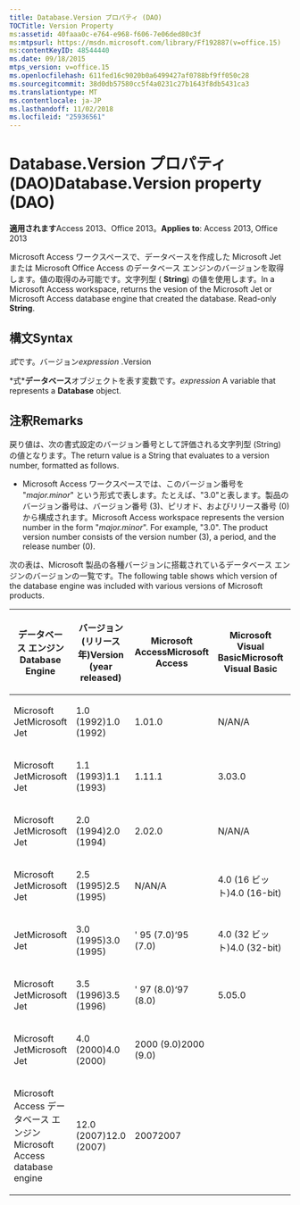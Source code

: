 ```yaml
---
title: Database.Version プロパティ (DAO)
TOCTitle: Version Property
ms:assetid: 40faaa0c-e764-e968-f606-7e06ded80c3f
ms:mtpsurl: https://msdn.microsoft.com/library/Ff192887(v=office.15)
ms:contentKeyID: 48544440
ms.date: 09/18/2015
mtps_version: v=office.15
ms.openlocfilehash: 611fed16c9020b0a6499427af0788bf9ff050c28
ms.sourcegitcommit: 38d0db57580cc5f4a0231c27b1643f8db5431ca3
ms.translationtype: MT
ms.contentlocale: ja-JP
ms.lasthandoff: 11/02/2018
ms.locfileid: "25936561"
---
```

# <a name="databaseversion-property-dao"></a><span data-ttu-id="bc3cd-102">Database.Version プロパティ (DAO)</span><span class="sxs-lookup"><span data-stu-id="bc3cd-102">Database.Version property (DAO)</span></span>

<span data-ttu-id="bc3cd-103">**適用されます**Access 2013、Office 2013。</span><span class="sxs-lookup"><span data-stu-id="bc3cd-103">**Applies to**: Access 2013, Office 2013</span></span>

<span data-ttu-id="bc3cd-p101">Microsoft Access ワークスペースで、データベースを作成した Microsoft Jet または Microsoft Office Access のデータベース エンジンのバージョンを取得します。値の取得のみ可能です。文字列型 ( **String**) の値を使用します。</span><span class="sxs-lookup"><span data-stu-id="bc3cd-p101">In a Microsoft Access workspace, returns the vesion of the Microsoft Jet or Microsoft Access database engine that created the database. Read-only **String**.</span></span>

## <a name="syntax"></a><span data-ttu-id="bc3cd-106">構文</span><span class="sxs-lookup"><span data-stu-id="bc3cd-106">Syntax</span></span>

<span data-ttu-id="bc3cd-107">*式*です。バージョン</span><span class="sxs-lookup"><span data-stu-id="bc3cd-107">*expression* .Version</span></span>

<span data-ttu-id="bc3cd-108">\*式\***データベース**オブジェクトを表す変数です。</span><span class="sxs-lookup"><span data-stu-id="bc3cd-108">*expression* A variable that represents a **Database** object.</span></span>

## <a name="remarks"></a><span data-ttu-id="bc3cd-109">注釈</span><span class="sxs-lookup"><span data-stu-id="bc3cd-109">Remarks</span></span>

<span data-ttu-id="bc3cd-110">戻り値は、次の書式設定のバージョン番号として評価される文字列型 (String) の値となります。</span><span class="sxs-lookup"><span data-stu-id="bc3cd-110">The return value is a String that evaluates to a version number, formatted as follows.</span></span>

- <span data-ttu-id="bc3cd-p102">Microsoft Access ワークスペースでは、このバージョン番号を "*major.minor*" という形式で表します。たとえば、"3.0"と表します。製品のバージョン番号は、バージョン番号 (3)、ピリオド、およびリリース番号 (0) から構成されます。</span><span class="sxs-lookup"><span data-stu-id="bc3cd-p102">Microsoft Access workspace represents the version number in the form "*major.minor*". For example, "3.0". The product version number consists of the version number (3), a period, and the release number (0).</span></span>

<span data-ttu-id="bc3cd-114">次の表は、Microsoft 製品の各種バージョンに搭載されているデータベース エンジンのバージョンの一覧です。</span><span class="sxs-lookup"><span data-stu-id="bc3cd-114">The following table shows which version of the database engine was included with various versions of Microsoft products.</span></span>

<table style="width:100%;">
<colgroup>
<col style="width: 16%" />
<col style="width: 16%" />
<col style="width: 16%" />
<col style="width: 16%" />
<col style="width: 16%" />
<col style="width: 16%" />
</colgroup>
<thead>
<tr class="header">
<th><p><span data-ttu-id="bc3cd-115">データベース エンジン</span><span class="sxs-lookup"><span data-stu-id="bc3cd-115">Database Engine</span></span></p></th>
<th><p><span data-ttu-id="bc3cd-116">バージョン (リリース年)</span><span class="sxs-lookup"><span data-stu-id="bc3cd-116">Version (year released)</span></span></p></th>
<th><p><span data-ttu-id="bc3cd-117">Microsoft Access</span><span class="sxs-lookup"><span data-stu-id="bc3cd-117">Microsoft Access</span></span></p></th>
<th><p><span data-ttu-id="bc3cd-118">Microsoft Visual Basic</span><span class="sxs-lookup"><span data-stu-id="bc3cd-118">Microsoft Visual Basic</span></span></p></th>
<th><p><span data-ttu-id="bc3cd-119">Excel</span><span class="sxs-lookup"><span data-stu-id="bc3cd-119">Microsoft Excel</span></span></p></th>
<th><p><span data-ttu-id="bc3cd-120">Microsoft Visual C++</span><span class="sxs-lookup"><span data-stu-id="bc3cd-120">Microsoft Visual C++</span></span></p></th>
</tr>
</thead>
<tbody>
<tr class="odd">
<td><p><span data-ttu-id="bc3cd-121">Microsoft Jet</span><span class="sxs-lookup"><span data-stu-id="bc3cd-121">Microsoft Jet</span></span></p></td>
<td><p><span data-ttu-id="bc3cd-122">1.0 (1992)</span><span class="sxs-lookup"><span data-stu-id="bc3cd-122">1.0 (1992)</span></span></p></td>
<td><p><span data-ttu-id="bc3cd-123">1.0</span><span class="sxs-lookup"><span data-stu-id="bc3cd-123">1.0</span></span></p></td>
<td><p><span data-ttu-id="bc3cd-124">N/A</span><span class="sxs-lookup"><span data-stu-id="bc3cd-124">N/A</span></span></p></td>
<td><p><span data-ttu-id="bc3cd-125">N/A</span><span class="sxs-lookup"><span data-stu-id="bc3cd-125">N/A</span></span></p></td>
<td><p><span data-ttu-id="bc3cd-126">N/A</span><span class="sxs-lookup"><span data-stu-id="bc3cd-126">N/A</span></span></p></td>
</tr>
<tr class="even">
<td><p><span data-ttu-id="bc3cd-127">Microsoft Jet</span><span class="sxs-lookup"><span data-stu-id="bc3cd-127">Microsoft Jet</span></span></p></td>
<td><p><span data-ttu-id="bc3cd-128">1.1 (1993)</span><span class="sxs-lookup"><span data-stu-id="bc3cd-128">1.1 (1993)</span></span></p></td>
<td><p><span data-ttu-id="bc3cd-129">1.1</span><span class="sxs-lookup"><span data-stu-id="bc3cd-129">1.1</span></span></p></td>
<td><p><span data-ttu-id="bc3cd-130">3.0</span><span class="sxs-lookup"><span data-stu-id="bc3cd-130">3.0</span></span></p></td>
<td><p><span data-ttu-id="bc3cd-131">N/A</span><span class="sxs-lookup"><span data-stu-id="bc3cd-131">N/A</span></span></p></td>
<td><p><span data-ttu-id="bc3cd-132">N/A</span><span class="sxs-lookup"><span data-stu-id="bc3cd-132">N/A</span></span></p></td>
</tr>
<tr class="odd">
<td><p><span data-ttu-id="bc3cd-133">Microsoft Jet</span><span class="sxs-lookup"><span data-stu-id="bc3cd-133">Microsoft Jet</span></span></p></td>
<td><p><span data-ttu-id="bc3cd-134">2.0 (1994)</span><span class="sxs-lookup"><span data-stu-id="bc3cd-134">2.0 (1994)</span></span></p></td>
<td><p><span data-ttu-id="bc3cd-135">2.0</span><span class="sxs-lookup"><span data-stu-id="bc3cd-135">2.0</span></span></p></td>
<td><p><span data-ttu-id="bc3cd-136">N/A</span><span class="sxs-lookup"><span data-stu-id="bc3cd-136">N/A</span></span></p></td>
<td><p><span data-ttu-id="bc3cd-137">N/A</span><span class="sxs-lookup"><span data-stu-id="bc3cd-137">N/A</span></span></p></td>
<td><p><span data-ttu-id="bc3cd-138">N/A</span><span class="sxs-lookup"><span data-stu-id="bc3cd-138">N/A</span></span></p></td>
</tr>
<tr class="even">
<td><p><span data-ttu-id="bc3cd-139">Microsoft Jet</span><span class="sxs-lookup"><span data-stu-id="bc3cd-139">Microsoft Jet</span></span></p></td>
<td><p><span data-ttu-id="bc3cd-140">2.5 (1995)</span><span class="sxs-lookup"><span data-stu-id="bc3cd-140">2.5 (1995)</span></span></p></td>
<td><p><span data-ttu-id="bc3cd-141">N/A</span><span class="sxs-lookup"><span data-stu-id="bc3cd-141">N/A</span></span></p></td>
<td><p><span data-ttu-id="bc3cd-142">4.0 (16 ビット)</span><span class="sxs-lookup"><span data-stu-id="bc3cd-142">4.0 (16-bit)</span></span></p></td>
<td><p><span data-ttu-id="bc3cd-143">N/A</span><span class="sxs-lookup"><span data-stu-id="bc3cd-143">N/A</span></span></p></td>
<td><p><span data-ttu-id="bc3cd-144">N/A</span><span class="sxs-lookup"><span data-stu-id="bc3cd-144">N/A</span></span></p></td>
</tr>
<tr class="odd">
<td><p><span data-ttu-id="bc3cd-145">Jet</span><span class="sxs-lookup"><span data-stu-id="bc3cd-145">Microsoft Jet</span></span></p></td>
<td><p><span data-ttu-id="bc3cd-146">3.0 (1995)</span><span class="sxs-lookup"><span data-stu-id="bc3cd-146">3.0 (1995)</span></span></p></td>
<td><p><span data-ttu-id="bc3cd-147">' 95 (7.0)</span><span class="sxs-lookup"><span data-stu-id="bc3cd-147">‘95 (7.0)</span></span></p></td>
<td><p><span data-ttu-id="bc3cd-148">4.0 (32 ビット)</span><span class="sxs-lookup"><span data-stu-id="bc3cd-148">4.0 (32-bit)</span></span></p></td>
<td><p><span data-ttu-id="bc3cd-149">' 95 (7.0)</span><span class="sxs-lookup"><span data-stu-id="bc3cd-149">‘95 (7.0)</span></span></p></td>
<td><p><span data-ttu-id="bc3cd-150">4.x</span><span class="sxs-lookup"><span data-stu-id="bc3cd-150">4.x</span></span></p></td>
</tr>
<tr class="even">
<td><p><span data-ttu-id="bc3cd-151">Microsoft Jet</span><span class="sxs-lookup"><span data-stu-id="bc3cd-151">Microsoft Jet</span></span></p></td>
<td><p><span data-ttu-id="bc3cd-152">3.5 (1996)</span><span class="sxs-lookup"><span data-stu-id="bc3cd-152">3.5 (1996)</span></span></p></td>
<td><p><span data-ttu-id="bc3cd-153">' 97 (8.0)</span><span class="sxs-lookup"><span data-stu-id="bc3cd-153">‘97 (8.0)</span></span></p></td>
<td><p><span data-ttu-id="bc3cd-154">5.0</span><span class="sxs-lookup"><span data-stu-id="bc3cd-154">5.0</span></span></p></td>
<td><p><span data-ttu-id="bc3cd-155">' 97 (8.0)</span><span class="sxs-lookup"><span data-stu-id="bc3cd-155">‘97 (8.0)</span></span></p></td>
<td><p><span data-ttu-id="bc3cd-156">5.0</span><span class="sxs-lookup"><span data-stu-id="bc3cd-156">5.0</span></span></p></td>
</tr>
<tr class="odd">
<td><p><span data-ttu-id="bc3cd-157">Microsoft Jet</span><span class="sxs-lookup"><span data-stu-id="bc3cd-157">Microsoft Jet</span></span></p></td>
<td><p><span data-ttu-id="bc3cd-158">4.0 (2000)</span><span class="sxs-lookup"><span data-stu-id="bc3cd-158">4.0 (2000)</span></span></p></td>
<td><p><span data-ttu-id="bc3cd-159">2000 (9.0)</span><span class="sxs-lookup"><span data-stu-id="bc3cd-159">2000 (9.0)</span></span></p></td>
<td><p></p></td>
<td><p><span data-ttu-id="bc3cd-160">2000 (9.0)</span><span class="sxs-lookup"><span data-stu-id="bc3cd-160">2000 (9.0)</span></span></p></td>
<td><p></p></td>
</tr>
<tr class="even">
<td><p><span data-ttu-id="bc3cd-161">Microsoft Access データベース エンジン</span><span class="sxs-lookup"><span data-stu-id="bc3cd-161">Microsoft Access database engine</span></span></p></td>
<td><p><span data-ttu-id="bc3cd-162">12.0 (2007)</span><span class="sxs-lookup"><span data-stu-id="bc3cd-162">12.0 (2007)</span></span></p></td>
<td><p><span data-ttu-id="bc3cd-163">2007</span><span class="sxs-lookup"><span data-stu-id="bc3cd-163">2007</span></span></p></td>
<td><p></p></td>
<td><p></p></td>
<td><p></p></td>
</tr>
</tbody>
</table>

